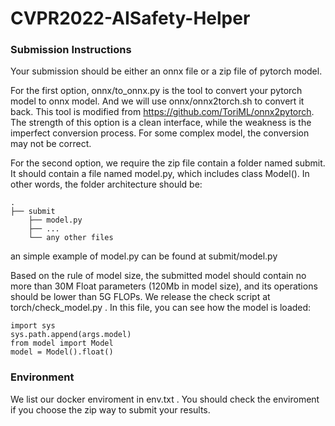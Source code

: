 # CVPR2022-AISafety-Helper

### Submission Instructions

Your submission should be either an onnx file or a zip file of pytorch model.
  
For the first option, onnx/to_onnx.py is the tool to convert your pytorch model to onnx model. And we will use onnx/onnx2torch.sh to convert it back. This tool is modified from https://github.com/ToriML/onnx2pytorch. The strength of this option is a clean interface, while the weakness is the imperfect conversion process. For some complex model, the conversion may not be correct.
  
For the second option, we require the zip file contain a folder named submit. It should contain a file named model.py, which includes class Model(). In other words, the folder architecture should be:
	
```Shell
.
├── submit
    ├── model.py
    ├── ...
    └── any other files
```

an simple example of model.py can be found at submit/model.py

Based on the rule of model size, the submitted model should contain no more than 30M Float parameters (120Mb in model size), and its operations should be lower than 5G FLOPs. We release the check script at torch/check_model.py . In this file, you can see how the model is loaded:

```Shell
import sys
sys.path.append(args.model) 
from model import Model
model = Model().float()
```

### Environment

We list our docker enviroment in env.txt . You should check the enviroment if you choose the zip way to submit your results.
